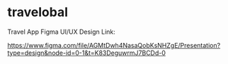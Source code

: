 # travelobal
Travel App Figma UI/UX Design
Link: 

 https://www.figma.com/file/AGMtDwh4NasaQobKsNHZgE/Presentation?type=design&node-id=0-1&t=K83DeguwrmJ7BCDd-0
